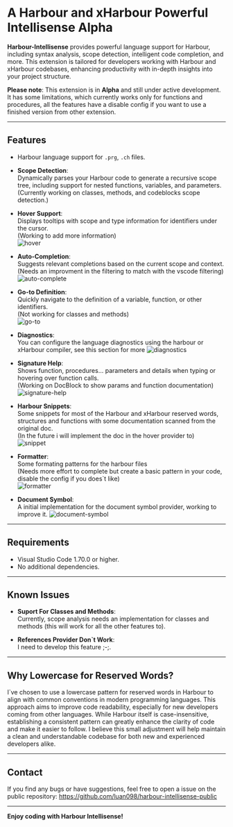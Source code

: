 # A Harbour and xHarbour Powerful Intellisense **Alpha**

**Harbour-Intellisense** provides powerful language support for Harbour, including syntax analysis, scope detection, intelligent code completion, and more. This extension is tailored for developers working with Harbour and xHarbour codebases, enhancing productivity with in-depth insights into your project structure.

**Please note**: This extension is in **Alpha** and still under active development. It has some limitations, which currently works only for functions and procedures, all the features have a disable config if you want to use a finished version from other extension.

---

## Features

- Harbour language support for `.prg`, `.ch` files.

- **Scope Detection**:  
  Dynamically parses your Harbour code to generate a recursive scope tree, including support for nested functions, variables, and parameters.  
  (Currently working on classes, methods, and codeblocks scope detection.)

- **Hover Support**:  
  Displays tooltips with scope and type information for identifiers under the cursor.  
  (Working to add more information)  
  ![hover](https://github.com/user-attachments/assets/b62b033a-a7b9-49b2-95b0-adf60192a740)

- **Auto-Completion**:  
  Suggests relevant completions based on the current scope and context.  
  (Needs an improvment in the filtering to match with the vscode filtering)  
  ![auto-complete](https://github.com/user-attachments/assets/782db172-c917-4fcf-bb27-1b06492ba7c8)

- **Go-to Definition**:  
  Quickly navigate to the definition of a variable, function, or other identifiers.  
  (Not working for classes and methods)  
  ![go-to](https://github.com/user-attachments/assets/d782fa57-e927-4bbb-83a9-1a5b0b39a60a)

- **Diagnostics**:  
  You can configure the language diagnostics using the harbour or xHarbour compiler, see this section for more
  ![diagnostics](https://github.com/user-attachments/assets/4acda9d2-78c2-4c4f-a2d7-7f88ce07b4cf)

- **Signature Help**:  
  Shows function, procedures... parameters and details when typing or hovering over function calls.  
  (Working on DocBlock to show params and function documentation)  
  ![signature-help](https://github.com/user-attachments/assets/9bfb22c9-7ab0-41d0-9377-fbfc86172609)

- **Harbour Snippets**:  
  Some snippets for most of the Harbour and xHarbour reserved words, structures and functions with some documentation scanned from the original doc.  
  (In the future i will implement the doc in the hover provider to)  
  ![snippet](https://github.com/user-attachments/assets/bd32522e-f3da-4e97-89db-8d39ab841e89)

- **Formatter**:  
  Some formating patterns for the harbour files  
  (Needs more effort to complete but create a basic pattern in your code, disable the config if you does`t like)  
  ![formatter](https://github.com/user-attachments/assets/fe6bc8ff-c2b6-486b-b16b-7832d4bda833)

- **Document Symbol**:  
  A initial implementation for the document symbol provider, working to improve it.
  ![document-symbol](https://github.com/user-attachments/assets/5fef1c2e-8f1e-4a9e-b87b-fcadf84e7525)

---

## Requirements

- Visual Studio Code 1.70.0 or higher.
- No additional dependencies.

---

## Known Issues

- **Suport For Classes and Methods**:  
  Currently, scope analysis needs an implementation for classes and methods (this will work for all the other features to).

- **References Provider Don`t Work**:  
  I need to develop this feature ;-;.

---

## Why Lowercase for Reserved Words?

I`ve chosen to use a lowercase pattern for reserved words in Harbour to align with common conventions in modern programming languages. This approach aims to improve code readability, especially for new developers coming from other languages. While Harbour itself is case-insensitive, establishing a consistent pattern can greatly enhance the clarity of code and make it easier to follow. I believe this small adjustment will help maintain a clean and understandable codebase for both new and experienced developers alike.

---

## Contact

If you find any bugs or have suggestions, feel free to open a issue on the public repository:
https://github.com/luan098/harbour-intellisense-public

---

**Enjoy coding with Harbour Intellisense!**
